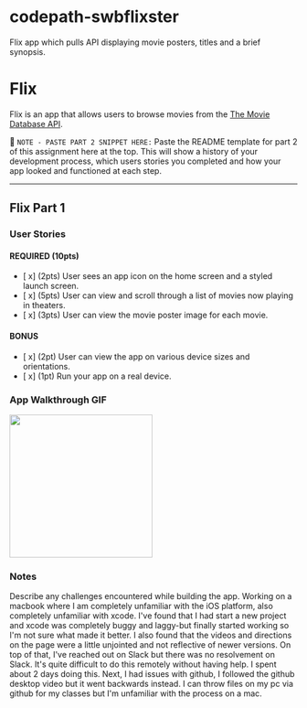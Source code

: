 # codepath-swbflixster
Flix app which pulls API displaying movie posters, titles and a brief synopsis.


# Flix

Flix is an app that allows users to browse movies from the [The Movie Database API](http://docs.themoviedb.apiary.io/#).

📝 `NOTE - PASTE PART 2 SNIPPET HERE:` Paste the README template for part 2 of this assignment here at the top. This will show a history of your development process, which users stories you completed and how your app looked and functioned at each step.

---

## Flix Part 1

### User Stories

#### REQUIRED (10pts)
- [ x] (2pts) User sees an app icon on the home screen and a styled launch screen.
- [ x] (5pts) User can view and scroll through a list of movies now playing in theaters.
- [ x] (3pts) User can view the movie poster image for each movie.

#### BONUS
- [ x] (2pt) User can view the app on various device sizes and orientations.
- [ x] (1pt) Run your app on a real device.

### App Walkthrough GIF

<img src="https://recordit.co/SIgyM9qFAF" width=250><br>

### Notes
Describe any challenges encountered while building the app.
Working on a macbook where I am completely unfamiliar with the iOS platform, also completely unfamiliar with xcode. I've found that I had start a new project and xcode was completely buggy and laggy-but finally started working so I'm not sure what made it better. I also found that the videos and directions on the page were a little unjointed and not reflective of newer versions. On top of that, I've reached out on Slack but there was no resolvement on Slack. It's quite difficult to do this remotely without having help. I spent about 2 days doing this. Next, I had issues with github, I followed the github desktop video but it went backwards instead. I can throw files on my pc via github for my classes but I'm unfamiliar with the process on a mac.
